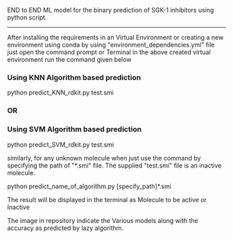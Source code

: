 END to END ML model for the binary prediction of SGK-1 inhibitors using python script. 

*****

After installing the requirements in an Virtual Environment
or creating a new environment using conda by using "environment_dependencies.yml" file
just open the command prompt or Terminal in the above created virtual environment
run the command given below
### Using KNN Algorithm based prediction
python predict_KNN_rdkit.py test.smi

### OR 
### Using SVM Algorithm based prediction
python predict_SVM_rdkit.py test.smi

similarly, for any unknown molecule when just use the command by specifying the path
of "*.smi" file.
The supplied "test.smi" file is an inactive molecule.

python predict_name_of_algorithm.py [specify_path]*.smi


The result will be displayed in the terminal as Molecule to be active or Inactive

The image in repository indicate the Various models along with the accuracy as predicted by lazy algorithm.




 
